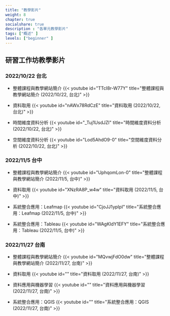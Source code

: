 ```yaml
---
title: "教學影片"
weight: 8
chapter: true
socialshare: true
description : "各單元教學影片"
tags: ["概述" ]
levels: ["beginner" ]
---
```


## 研習工作坊教學影片 
###

### 2022/10/22 台北

- 整體課程與教學網站簡介
  {{< youtube id="TTcI8r-W77Y" title="整體課程與教學網站簡介 (2022/10/22, 台北)" >}}

- 資料取用
  {{< youtube id="nAWx78RdCzE" title="資料取用 (2022/10/22, 台北)" >}}

- 時間維度資料分析
  {{< youtube id="_Tuj1UsdJZI" title="時間維度資料分析 (2022/10/22, 台北)" >}}

- 空間維度資料分析
  {{< youtube id="Lod5AhdO9-0" title="空間維度資料分析 (2022/10/22, 台北)" >}}


### 2022/11/5 台中

- 整體課程與教學網站簡介
  {{< youtube id="UphqomLon-0" title="整體課程與教學網站簡介 (2022/11/5, 台中)" >}}

- 資料取用
  {{< youtube id="XNzRA8P_w4w" title="資料取用 (2022/11/5, 台中)" >}}

- 系統整合應用：Leafmap
  {{< youtube id="CjoJJ1ypIpI" title="系統整合應用：Leafmap (2022/11/5, 台中)" >}}

- 系統整合應用：Tableau
  {{< youtube id="WAgKIdY1EFY" title="系統整合應用：Tableau (2022/11/5, 台中)" >}}


### 2022/11/27 台南

- 整體課程與教學網站簡介
  {{< youtube id="MQvwjFdO0dw" title="整體課程與教學網站簡介 (2022/11/27, 台南)" >}}

- 資料取用
  {{< youtube id="" title="資料取用 (2022/11/27, 台南)" >}}

- 資料應用與機器學習
  {{< youtube id="" title="資料應用與機器學習 (2022/11/27, 台南)" >}}

- 系統整合應用：QGIS
  {{< youtube id="" title="系統整合應用：QGIS (2022/11/27, 台南)" >}}

